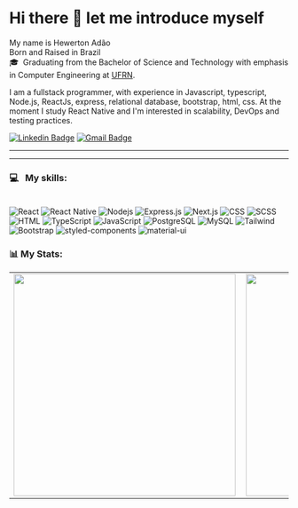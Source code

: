 # Hi there 👋 let me introduce myself

My name is Hewerton Adão <br/>
Born and Raised in Brazil <br/>
🎓 &nbsp;Graduating from the Bachelor of Science and Technology with emphasis in Computer Engineering at [UFRN](https://www.ufrn.br/). <br/>

I am a fullstack programmer, with experience in Javascript, typescript, Node.js, ReactJs, express, relational database, bootstrap, html, css. At the moment I study React Native and I'm interested in scalability, DevOps and testing practices.


[![Linkedin Badge](https://img.shields.io/badge/-LinkedIn-0077B5?style=plastic&logo=Linkedin&logoColor=white&link=https://www.linkedin.com/in/xiao-yong-kong-680632127/)](https://www.linkedin.com/in/hewerton-ad%C3%A3o-5b7952127/) [![Gmail Badge](https://img.shields.io/badge/-Gmail-c5392a?style=plastic&logo=Gmail&logoColor=white&link=mailto:xiaoykong06@gmail.com)](mailto:hewerton80@gmail.com) 

---





---

### 💻 &nbsp; My skills: <br/> <br/> 
![React](https://img.shields.io/badge/React-20232A?style=for-the-badge&logo=react&logoColor=61DAFB)
![React Native](https://img.shields.io/badge/React_Native-20232A?style=for-the-badge&logo=react&logoColor=61DAFB)
![Nodejs](https://img.shields.io/badge/Node.js-43853D?style=for-the-badge&logo=node.js&logoColor=white)
![Express.js](https://img.shields.io/badge/Express.js-404D59?style=for-the-badge)
![Next.js](https://img.shields.io/badge/Next.js-eeeeee?style=for-the-badge&logo=nextdotjs&logoColor=black)
![CSS](https://img.shields.io/badge/CSS3-1572B6?style=for-the-badge&logo=css3&logoColor=white)
![SCSS](https://img.shields.io/badge/Sass-CC6699?style=for-the-badge&logo=sass&logoColor=white)
![HTML](https://img.shields.io/badge/HTML5-E34F26?style=for-the-badge&logo=html5&logoColor=white) 
![TypeScript](https://img.shields.io/badge/TypeScript-007ACC?style=for-the-badge&logo=typescript&logoColor=white)
![JavaScript](https://img.shields.io/badge/JavaScript-F7DF1E?style=for-the-badge&logo=javascript&logoColor=black)
![PostgreSQL](https://img.shields.io/badge/PostgreSQL-316192?style=for-the-badge&logo=postgresql&logoColor=white)
![MySQL](https://img.shields.io/badge/MySQL-00000F?style=for-the-badge&logo=mysql&logoColor=white)
![Tailwind](https://img.shields.io/badge/Tailwind_CSS-38B2AC?style=for-the-badge&logo=tailwind-css&logoColor=white)
![Bootstrap](https://img.shields.io/badge/Bootstrap-563D7C?style=for-the-badge&logo=bootstrap&logoColor=white)
![styled-components](https://img.shields.io/badge/styled--components-DB7093?style=for-the-badge&logo=styled-components&logoColor=white)
![material-ui](https://img.shields.io/badge/Material--UI-0081CB?style=for-the-badge&logo=material-ui&logoColor=white)

### 📊 My Stats:
<center>
<table>
  <tr>
      <td><img width="400px" align="left" src="https://github-readme-stats.vercel.app/api?username=Hewerton80&theme=dracula&show_icons=true" /></td>
      <td><img width="400px" align="left" src="https://github-readme-stats.vercel.app/api/top-langs/?username=Hewerton80&layout=compact&theme=dracula" /></td>
  
  </tr>  
</table>
</center>

<!-- ---


[![spotify-github-profile](https://spotify-github-profile.vercel.app/api/view?uid=1218762202&cover_image=true)](https://spotify-github-profile.vercel.app/api/view?uid=1218762202&redirect=true) -->
